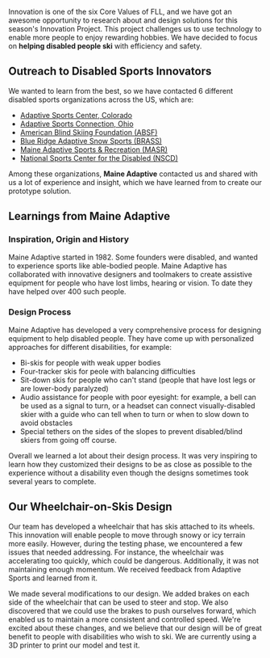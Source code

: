 Innovation is one of the six Core Values of FLL, and we have got an awesome opportunity to research about and design solutions for this season's Innovation Project. This project challenges us to use technology to enable more people to enjoy rewarding hobbies. We have decided to focus on **helping disabled people ski** with efficiency and safety.

## Outreach to Disabled Sports Innovators

We wanted to learn from the best, so we have contacted 6 different disabled sports organizations across the US, which are:

* [Adaptive Sports Center, Colorado](https://www.adaptivesports.org/) 
* [Adaptive Sports Connection, Ohio](https://adaptivesportsconnection.org/)
* [American Blind Skiing Foundation (ABSF)](https://www.absf.org/)
* [Blue Ridge Adaptive Snow Sports (BRASS)](https://www.brasski.org/)
* [Maine Adaptive Sports & Recreation (MASR)](https://maineadaptive.org/)
* [National Sports Center for the Disabled (NSCD)](https://nscd.org/)

Among these organizations, **Maine Adaptive** contacted us and shared with us a lot of experience and insight, which we have learned from to create our prototype solution.

## Learnings from Maine Adaptive

### Inspiration, Origin and History

Maine Adaptive started in 1982. Some founders were disabled, and wanted to experience sports like able-bodied people. Maine Adaptive has collaborated with innovative designers and toolmakers to create assistive equipment for people who have lost limbs, hearing or vision. To date they have helped over 400 such people.

### Design Process

Maine Adaptive has developed a very comprehensive process for designing equipment to help disabled people. They have come up with personalized approaches for different disabilities, for example:

* Bi-skis for people with weak upper bodies
* Four-tracker skis for peole with balancing difficulties 
* Sit-down skis for people who can't stand (people that have lost legs or are lower-body paralyzed)
* Audio assistance for people with poor eyesight: for example, a bell can be used as a signal to turn, or a headset can connect visually-disabled skier with a guide who can tell when to turn or when to slow down to avoid obstacles
* Special tethers on the sides of the slopes to prevent disabled/blind skiers from going off course.

Overall we learned a lot about their design process. It was very inspiring to learn how they customized their designs to be as 
close as possible to the experience without a disability even though the designs sometimes took several years to complete.

## Our Wheelchair-on-Skis Design

Our team has developed a wheelchair that has skis attached to its wheels. This innovation will enable people to move through snowy or icy terrain more easily. However, during the testing phase, we encountered a few issues that needed addressing. For instance, the wheelchair was accelerating too quickly, which could be dangerous. Additionally, it was not maintaining enough momentum. We received feedback from Adaptive Sports and learned from it.

We made several modifications to our design. We added brakes on each side of the wheelchair that can be used to steer and stop. We also discovered that we could use the brakes to push ourselves forward, which enabled us to maintain a more consistent and controlled speed. We're excited about these changes, and we believe that our design will be of great benefit to people with disabilities who wish to ski. We are currently using a 3D printer to print our model and test it.
